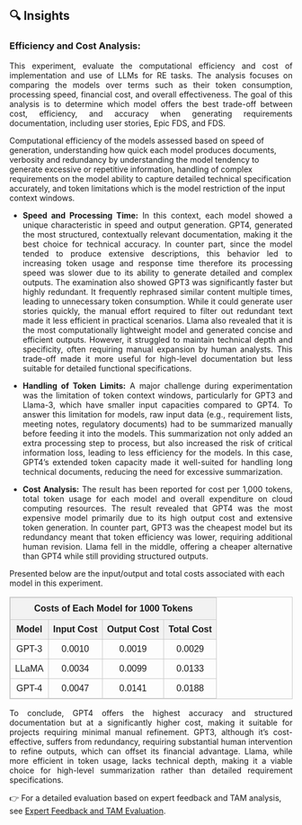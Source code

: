 ## 🔍 Insights
### Efficiency and Cost Analysis:
<p align="justify">
This experiment, evaluate the computational efficiency and cost of implementation and use of LLMs for RE tasks. The analysis focuses on comparing the models over terms such as their token consumption, processing speed, financial cost, and overall effectiveness. The goal of this analysis is to determine which model offers the best trade-off between cost, efficiency, and accuracy when generating requirements documentation, including user stories, Epic FDS, and FDS.

Computational efficiency of the models assessed based on speed of generation, understanding how quick each model produces documents, verbosity and redundancy by understanding the model tendency to generate excessive or repetitive information, handling of complex requirements on the model ability to capture detailed technical specification accurately, and token limitations which is the model restriction of the input context windows.
</p>

- <p align="justify"> <b>Speed and Processing Time:</b> In this context, each model showed a unique characteristic in speed and output generation. GPT4, generated the most structured, contextually relevant documentation, making it the best choice for technical accuracy. In counter part, since the model tended to produce extensive descriptions, this behavior led to increasing token usage and response time therefore its processing speed was slower due to its ability to generate detailed and complex outputs. The examination also showed GPT3 was significantly faster but highly redundant. It frequently rephrased similar content multiple times, leading to unnecessary token consumption. While it could generate user stories quickly, the manual effort required to filter out redundant text made it less efficient in practical scenarios. Llama also revealed that it is the most computationally lightweight model and generated concise and efficient outputs. However, it struggled to maintain technical depth and specificity, often requiring manual expansion by human analysts. This trade-off made it more useful for high-level documentation but less suitable for detailed functional specifications.</p>
- <p align="justify"><b>Handling of Token Limits:</b> A major challenge during experimentation was the limitation of token context windows, particularly for GPT3 and Llama-3, which have smaller input capacities compared to GPT4. To answer this limitation for models, raw input data (e.g., requirement lists, meeting notes, regulatory documents) had to be summarized manually before feeding it into the models. This summarization not only added an extra processing step to process, but also increased the risk of critical information loss, leading to less efficiency for the models. In this case, GPT4’s extended token capacity made it well-suited for handling long technical documents, reducing the need for excessive summarization.</p>
- <p align="justify"><b>Cost Analysis:</b> The result has been reported for cost per 1,000 tokens, total token usage for each model and overall expenditure on cloud computing resources. The result revealed that GPT4 was the most expensive model primarily due to its high output cost and extensive token generation. In counter part, GPT3 was the cheapest model but its redundancy meant that token efficiency was lower, requiring additional human revision. Llama fell in the middle, offering a cheaper alternative than GPT4 while still providing structured outputs.</p>
</p>

Presented below are the input/output and total costs associated with each model in this experiment.


<table style="width: 100%; border-collapse: collapse; font-family: Arial, sans-serif; text-align: center; border: 1px solid #ccc;">
  <thead style="background-color: #f2f2f2;">
    <tr>
      <th colspan="4" style="padding: 10px; border: 1px solid #ccc; font-size: 16px;">Costs of Each Model for 1000 Tokens</th>
    </tr>
    <tr>
      <th style="padding: 8px; border: 1px solid #ccc;">Model</th>
      <th style="padding: 8px; border: 1px solid #ccc;">Input Cost</th>
      <th style="padding: 8px; border: 1px solid #ccc;">Output Cost</th>
      <th style="padding: 8px; border: 1px solid #ccc;">Total Cost</th>
    </tr>
  </thead>
  <tbody>
    <tr>
      <td style="padding: 8px; border: 1px solid #ccc;">GPT-3</td>
      <td style="padding: 8px; border: 1px solid #ccc;">0.0010</td>
      <td style="padding: 8px; border: 1px solid #ccc;">0.0019</td>
      <td style="padding: 8px; border: 1px solid #ccc;">0.0029</td>
    </tr>
    <tr>
      <td style="padding: 8px; border: 1px solid #ccc;">LLaMA</td>
      <td style="padding: 8px; border: 1px solid #ccc;">0.0034</td>
      <td style="padding: 8px; border: 1px solid #ccc;">0.0099</td>
      <td style="padding: 8px; border: 1px solid #ccc;">0.0133</td>
    </tr>
    <tr>
      <td style="padding: 8px; border: 1px solid #ccc;">GPT-4</td>
      <td style="padding: 8px; border: 1px solid #ccc;">0.0047</td>
      <td style="padding: 8px; border: 1px solid #ccc;">0.0141</td>
      <td style="padding: 8px; border: 1px solid #ccc;">0.0188</td>
    </tr>
  </tbody>
</table>



<p align="justify">
To conclude, GPT4 offers the highest accuracy and structured documentation but at a significantly higher cost, making it suitable for projects requiring minimal manual refinement. GPT3, although it’s cost-effective, suffers from redundancy, requiring substantial human intervention to refine outputs, which can offset its financial advantage. Llama, while more efficient in token usage, lacks technical depth, making it a viable choice for high-level summarization rather than detailed requirement specifications.
</p>

👉 For a detailed evaluation based on expert feedback and TAM analysis, see [Expert Feedback and TAM Evaluation](../Interview%20with%20Analyst/Expert-Feedback-And-TAM-Evaluation.md).

